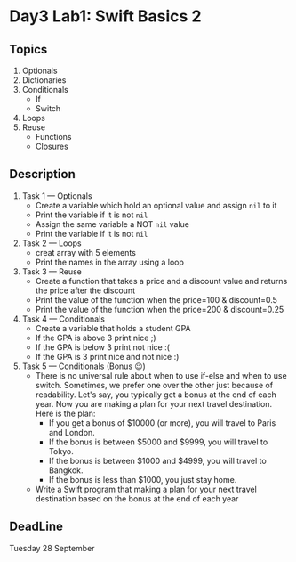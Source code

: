 # Day3 Lab1: Swift Basics 2

## Topics
1. Optionals
2. Dictionaries
3. Conditionals
   - If
   - Switch
4. Loops
5. Reuse
   - Functions
   - Closures

## Description
1. Task 1 — Optionals
   - Create a variable which hold an optional value and assign `nil` to it
   - Print the variable if it is not `nil`
   - Assign the same variable a NOT `nil` value
   - Print the variable if it is not `nil`
2. Task 2 — Loops
   - creat array with 5 elements
   - Print the names in the array using a loop
3. Task 3 — Reuse
   - Create a function that takes a price and a discount value and returns the price after the discount
   - Print the value of the function when the price=100 & discount=0.5
   - Print the value of the function when the price=200 & discount=0.25
4. Task 4 — Conditionals
   - Create a variable that holds a student GPA
   - If the GPA is above 3 print nice ;)
   - If the GPA is below 3 print not nice :(
   - If the GPA is 3 print nice and not nice :)
5. Task 5 — Conditionals (Bonus 😉)
   - There is no universal rule about when to use if-else and when to use switch. Sometimes, we prefer one over the other just because of readability. Let's say, you typically get a bonus at the end of each year. Now you are making a plan for your next travel destination. Here is the plan:
      - If you get a bonus of $10000 (or more), you will travel to Paris and London.
      - If the bonus is between $5000 and $9999, you will travel to Tokyo.
      - If the bonus is between $1000 and $4999, you will travel to Bangkok.
      - If the bonus is less than $1000, you just stay home.
   - Write a Swift program that making a plan for your next travel destination based on the bonus at the end of each year

## DeadLine 
Tuesday 28 September
